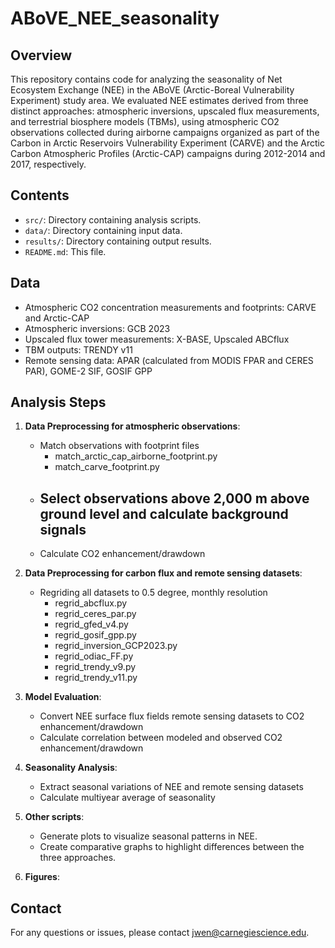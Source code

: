 # ABoVE_NEE_seasonality

## Overview

This repository contains code for analyzing the seasonality of Net Ecosystem Exchange (NEE) in the ABoVE (Arctic-Boreal Vulnerability Experiment) study area. We evaluated NEE estimates derived from three distinct approaches: atmospheric inversions, upscaled flux measurements, and terrestrial biosphere models (TBMs), using atmospheric CO2 observations collected during airborne campaigns organized as part of the Carbon in Arctic Reservoirs Vulnerability Experiment (CARVE) and the Arctic Carbon Atmospheric Profiles (Arctic-CAP) campaigns during 2012-2014 and 2017, respectively.

## Contents

- `src/`: Directory containing analysis scripts.
- `data/`: Directory containing input data.
- `results/`: Directory containing output results.
- `README.md`: This file.

## Data
- Atmospheric CO2 concentration measurements and footprints: CARVE and Arctic-CAP
- Atmospheric inversions: GCB 2023
- Upscaled flux tower measurements: X-BASE, Upscaled ABCflux
- TBM outputs: TRENDY v11
- Remote sensing data: APAR (calculated from MODIS FPAR and CERES PAR), GOME-2 SIF, GOSIF GPP

## Analysis Steps

1. **Data Preprocessing for atmospheric observations**: 
    - Match observations with footprint files
        - match_arctic_cap_airborne_footprint.py
        - match_carve_footprint.py
    - Select observations above 2,000 m above ground level and calculate background signals
        - 
    - Calculate CO2 enhancement/drawdown

2. **Data Preprocessing for carbon flux and remote sensing datasets**: 
    - Regriding all datasets to 0.5 degree, monthly resolution
        - regrid_abcflux.py
        - regrid_ceres_par.py
        - regrid_gfed_v4.py
        - regrid_gosif_gpp.py
        - regrid_inversion_GCP2023.py
        - regrid_odiac_FF.py
        - regrid_trendy_v9.py
        - regrid_trendy_v11.py

3. **Model Evaluation**:
    - Convert NEE surface flux fields remote sensing datasets to CO2 enhancement/drawdown
    - Calculate correlation between modeled and observed CO2 enhancement/drawdown

4. **Seasonality Analysis**:
    - Extract seasonal variations of NEE and remote sensing datasets
    - Calculate multiyear average of seasonality

5. **Other scripts**:
    - Generate plots to visualize seasonal patterns in NEE.
    - Create comparative graphs to highlight differences between the three approaches.

6. **Figures**:

## Contact

For any questions or issues, please contact jwen@carnegiescience.edu.